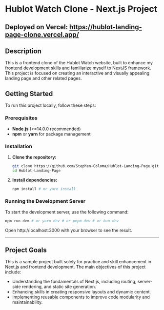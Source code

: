 # Hublot Watch Clone - Next.js Project

## Deployed on Vercel: https://hublot-landing-page-clone.vercel.app/

## Description
This is a frontend clone of the Hublot Watch website, built to enhance my frontend development skills and familiarize myself to NextJS framework. 
This project is focused on creating an interactive and visually appealing landing page and other related pages.

## Getting Started

To run this project locally, follow these steps:

### Prerequisites
- **Node.js** (>=14.0.0 recommended)
- **npm** or **yarn** for package management

### Installation
1. **Clone the repository:**
    ```bash
    git clone https://github.com/Stephen-Coloma/Hublot-Landing-Page.git
    cd Hublot-Landing-Page
    ```

2. **Install dependencies:**
    ```bash
    npm install # or yarn install
    ```

### Running the Development Server

To start the development server, use the following command:
```bash
npm run dev # or yarn dev # or pnpm dev # or bun dev
```

Open http://localhost:3000 with your browser to see the result.

---

## Project Goals

This is a sample project built solely for practice and skill enhancement in Next.js and frontend development. The main objectives of this project include:

- Understanding the fundamentals of Next.js, including routing, server-side rendering, and static site generation.
- Enhancing skills in creating responsive layouts and dynamic content.
- Implementing reusable components to improve code modularity and maintainability.

